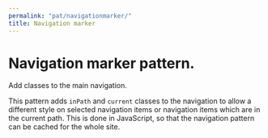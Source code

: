 ```yaml
---
permalink: "pat/navigationmarker/"
title: Navigation marker
---
```


# Navigation marker pattern.

Add classes to the main navigation.

This pattern adds `inPath` and `current` classes to the navigation to allow a different style on selected navigation items or navigation items which are in the current path.
This is done in JavaScript, so that the navigation pattern can be cached for the whole site.
